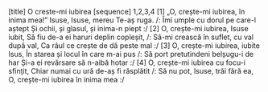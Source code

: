 [title] O creste-mi iubirea
[sequence] 1,2,3,4
[1]
„O, crește-mi iubirea, în inima mea!”
Isuse, Isuse, mereu Te-aș ruga.
/: Îmi umple cu dorul pe care-l aștept
Și ochii, și glasul, și inima-n piept :/
[2]
O, crește-mi iubirea, Isuse iubit,
Să fiu de-a ei haruri deplin copleșit,
/: Să-mi crească în suflet, cu val după val,
Ca râul ce crește de dă peste mal :/
[3]
O, crește-mi iubirea, iubite Isus,
În starea și locul în care m-ai pus
/: Să port pretutindeni belșugu-i de har
Și-a ei revărsare să n-aibă hotar :/
[4]
O, crește-mi iubirea cu focu-i sfințit,
Chiar numai cu ură de-aș fi răsplătit
/: Să nu pot, Isuse, trăi fără ea,
O, crește-mi iubirea în inima mea :/

